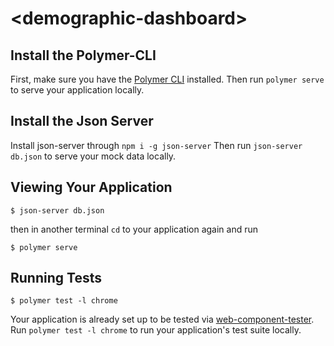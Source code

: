 # \<demographic-dashboard\>



## Install the Polymer-CLI

First, make sure you have the [Polymer CLI](https://www.npmjs.com/package/polymer-cli) installed. Then run `polymer serve` to serve your application locally.

## Install the Json Server

Install json-server through `npm i -g json-server` Then run `json-server db.json` to serve your mock data locally.

## Viewing Your Application

```
$ json-server db.json
```

then in another terminal `cd` to your application again and run  

```
$ polymer serve
```

## Running Tests

```
$ polymer test -l chrome
```

Your application is already set up to be tested via [web-component-tester](https://github.com/Polymer/web-component-tester). Run `polymer test -l chrome` to run your application's test suite locally.
